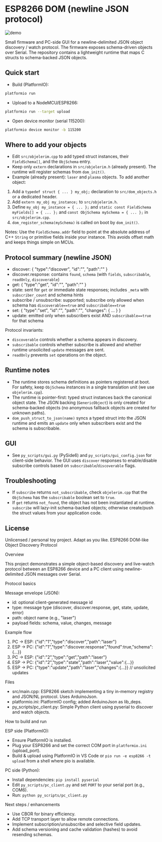 # ESP8266 DOM (newline JSON protocol)

![demo](assests/preview.gif)

Small firmware and PC-side GUI for a newline-delimited JSON object discovery / watch protocol. The firmware exposes schema-driven objects over Serial. The repository contains a lightweight runtime that maps C structs to schema-backed JSON objects.

## Quick start

- Build (PlatformIO):

```bash
platformio run
```

- Upload to a NodeMCU/ESP8266:

```bash
platformio run --target upload
```

- Open device monitor (serial 115200):

```bash
platformio device monitor -b 115200
```

## Where to add your objects

- Edit `src/objelerim.cpp` to add typed struct instances, their `FieldSchema[]`, and the `ObjSchema` entry.
- Keep only `extern` declarations in `src/objelerim.h` (already present). The runtime will register schemas from `dom_init()`.
- Example (already present): `laser` and `plasma` objects. To add another object:

1. Add a `typedef struct { ... } my_obj;` declaration to `src/dom_objects.h` or a dedicated header.
2. Add `extern my_obj my_instance;` to `src/objelerim.h`.
3. Define `my_obj my_instance = { ... };` and `static const FieldSchema myFields[] = { ... };` and `const ObjSchema mySchema = { ... };` in `src/objelerim.cpp`.
4. `dom_register_schema(mySchema)` is called on boot by `dom_init()`.

Notes: Use the `FieldSchema.addr` field to point at the absolute address of C++ `String` or primitive fields inside your instance. This avoids offset math and keeps things simple on MCUs.

## Protocol summary (newline JSON)

- discover: { "type":"discover", "id":"<id>", "path":"<name>" }
- discover.response: contains `found`, `schema` (with `fields`, `subscribable`, `readOnly`, `discoverable`)
- get: { "type":"get", "id":"<id>", "path":"<name>" }
- state: sent for `get` or immediate state responses; includes `_meta` with `subscriber_count` and schema hints
- subscribe / unsubscribe: supported; subscribe only allowed when schema has `discoverable==true` and `subscribable==true`
- set: { "type":"set", "id":"<id>", "path":"<name>", "changes": { ... } }
- update: emitted only when subscribers exist AND `subscribable==true` for that schema

Protocol invariants:
- `discoverable` controls whether a schema appears in discovery.
- `subscribable` controls whether subscribe is allowed and whether runtime unsolicited `update` messages are sent.
- `readOnly` prevents `set` operations on the object.

## Runtime notes

- The runtime stores schema definitions as pointers registered at boot. For safety, keep `ObjSchema` instances in a single translation unit (we use `objelerim.cpp`).
- The runtime is pointer-first: typed struct instances back the canonical object state. The JSON backing (`GenericObject`) is only created for schema-backed objects (no anonymous fallback objects are created for unknown paths).
- `dom_push_struct_to_json(name)` syncs a typed struct into the JSON runtime and emits an `update` only when subscribers exist and the schema is subscribable.

## GUI

- See `py_scripts/gui.py` (PySide6) and `py_scripts/gui_config.json` for client-side behavior. The GUI uses `discover` responses to enable/disable subscribe controls based on `subscribable`/`discoverable` flags.

## Troubleshooting

- If `subscribe` returns `not_subscribable`, check `objelerim.cpp` that the `ObjSchema` has the `subscribable` boolean set to `true`.
- If `get` returns `not_found`, the object has not been instantiated at runtime. `subscribe` will lazy-init schema-backed objects; otherwise create/push the struct values from your application code.

## License

Unlicensed / personal toy project. Adapt as you like.
ESP8266 DOM-like Object Discovery Protocol

Overview

This project demonstrates a simple object-based discovery and live-watch protocol between an ESP8266 device and a PC client using newline-delimited JSON messages over Serial.

Protocol basics

Message envelope (JSON):
- id: optional client-generated message id
- type: message type (discover, discover.response, get, state, update, error)
- path: object name (e.g., "laser")
- payload fields: schema, value, changes, message

Example flow

1) PC -> ESP: {"id":"1","type":"discover","path":"laser"}
2) ESP -> PC: {"id":"1","type":"discover.response","found":true,"schema":{...}}
3) PC -> ESP: {"id":"2","type":"get","path":"laser"}
4) ESP -> PC: {"id":"2","type":"state","path":"laser","value":{...}}
5) ESP -> PC: {"type":"update","path":"laser","changes":{...}}  // unsolicited updates

Files

- src/main.cpp: ESP8266 sketch implementing a tiny in-memory registry and JSON/NL protocol. Uses ArduinoJson.
- platformio.ini: PlatformIO config; added ArduinoJson as lib_deps.
- py_scripts/pc_client.py: Simple Python client using pyserial to discover and watch objects.

How to build and run

ESP side (PlatformIO):
- Ensure PlatformIO is installed.
- Plug your ESP8266 and set the correct COM port in `platformio.ini` (upload_port).
- Build & upload using PlatformIO in VS Code or `pio run -e esp8266 -t upload` from a shell where pio is available.

PC side (Python):
- Install dependencies: `pip install pyserial`
- Edit `py_scripts/pc_client.py` and set `PORT` to your serial port (e.g., COM6).
- Run: `python py_scripts/pc_client.py`

Next steps / enhancements

- Use CBOR for binary efficiency.
- Add TCP transport layer to allow remote connections.
- Implement subscription/unsubscribe and selective field updates.
- Add schema versioning and cache validation (hashes) to avoid resending schemas.

